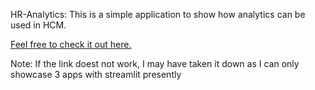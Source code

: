 HR-Analytics: This is a simple application to show how analytics can be used in HCM. 

[Feel free to check it out here.](https://share.streamlit.io/chetanupes/hr-analytics/hr_analytics.py)

Note: If the link doest not work, I may have taken it down as I can only showcase 3 apps with streamlit presently
